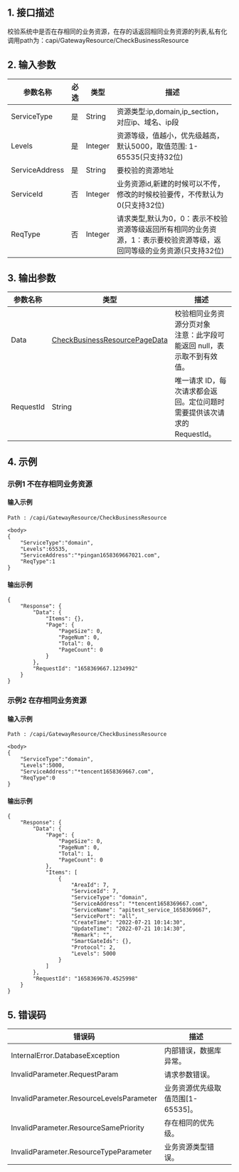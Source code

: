 ## 1. 接口描述


校验系统中是否在存相同的业务资源，在存的话返回相同业务资源的列表,私有化调用path为：capi/GatewayResource/CheckBusinessResource


<div class="rno-api-explorer">
    <div class="rno-api-explorer-inner">
        <div class="rno-api-explorer-hd">
            <div class="rno-api-explorer-title">
            </div>
        </div>
        <div class="rno-api-explorer-body">
            <div class="rno-api-explorer-cont">
            </div>
        </div>
    </div>
</div>

## 2. 输入参数


| 参数名称 | 必选 | 类型 | 描述 |
|---------|---------|---------|---------|
| ServiceType | 是 | String | 资源类型:ip,domain,ip_section，对应ip、域名、ip段 |
| Levels | 是 | Integer | 资源等级，值越小，优先级越高，默认5000，取值范围: 1-65535(只支持32位) |
| ServiceAddress | 是 | String | 要校验的资源地址 |
| ServiceId | 否 | Integer | 业务资源id,新建的时候可以不传，修改的时候校验要传，不传默认为0(只支持32位) |
| ReqType | 否 | Integer | 请求类型,默认为0，0：表示不校验资源等级返回所有相同的业务资源，1：表示要校验资源等级，返回同等级的业务资源(只支持32位) |

## 3. 输出参数

| 参数名称 | 类型 | 描述 |
|---------|---------|---------|
| Data | [CheckBusinessResourcePageData](/开放API/云规范接口/版本：2022-06-01/数据结构.md#CheckBusinessResourcePageData) | 校验相同业务资源分页对象<br/>注意：此字段可能返回 null，表示取不到有效值。|
| RequestId | String | 唯一请求 ID，每次请求都会返回。定位问题时需要提供该次请求的 RequestId。|

## 4. 示例

### 示例1 不在存相同业务资源

#### 输入示例

```
Path : /capi/GatewayResource/CheckBusinessResource

<body>
{
    "ServiceType":"domain",
    "Levels":65535,
    "ServiceAddress":"*pingan1658369667021.com",
    "ReqType":1
}
```

#### 输出示例

```
{
    "Response": {
        "Data": {
            "Items": {},
            "Page": {
                "PageSize": 0,
                "PageNum": 0,
                "Total": 0,
                "PageCount": 0
            }
        },
        "RequestId": "1658369667.1234992"
    }
}
```

### 示例2 在存相同业务资源

#### 输入示例

```
Path : /capi/GatewayResource/CheckBusinessResource

<body>
{
    "ServiceType":"domain",
    "Levels":5000,
    "ServiceAddress":"*tencent1658369667.com",
    "ReqType":0
}
```

#### 输出示例

```
{
    "Response": {
        "Data": {
            "Page": {
                "PageSize": 0,
                "PageNum": 0,
                "Total": 1,
                "PageCount": 0
            },
            "Items": [
                {
                    "AreaId": 7,
                    "ServiceId": 7,
                    "ServiceType": "domain",
                    "ServiceAddress": "*tencent1658369667.com",
                    "ServiceName": "apitest_service_1658369667",
                    "ServicePort": "all",
                    "CreateTime": "2022-07-21 10:14:30",
                    "UpdateTime": "2022-07-21 10:14:30",
                    "Remark": "",
                    "SmartGateIds": {},
                    "Protocol": 2,
                    "Levels": 5000
                }
            ]
        },
        "RequestId": "1658369670.4525998"
    }
}
```












## 5. 错误码


| 错误码 | 描述 |
|---------|---------|
| InternalError.DatabaseException | 内部错误，数据库异常。 |
| InvalidParameter.RequestParam | 请求参数错误。 |
| InvalidParameter.ResourceLevelsParameter | 业务资源优先级取值范围[1-65535]。 |
| InvalidParameter.ResourceSamePriority | 存在相同的优先级。 |
| InvalidParameter.ResourceTypeParameter | 业务资源类型错误。 |
